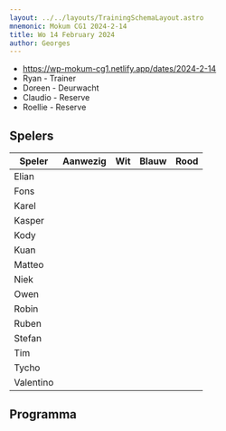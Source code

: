 ```yaml
---
layout: ../../layouts/TrainingSchemaLayout.astro
mnemonic: Mokum CG1 2024-2-14
title: Wo 14 February 2024
author: Georges
---
```


- https://wp-mokum-cg1.netlify.app/dates/2024-2-14
- Ryan - Trainer
- Doreen - Deurwacht
- Claudio - Reserve
- Roellie - Reserve
## Spelers
| Speler | Aanwezig | Wit | Blauw | Rood |
|--------|----------|-----|-------|------|
| Elian | | | | | |
| Fons | | | | | |
| Karel | | | | | |
| Kasper | | | | | |
| Kody | | | | | |
| Kuan | | | | | |
| Matteo | | | | | |
| Niek | | | | | |
| Owen | | | | | |
| Robin | | | | | |
| Ruben | | | | | |
| Stefan | | | | | |
| Tim | | | | | |
| Tycho | | | | | |
| Valentino | | | | | |
## Programma





